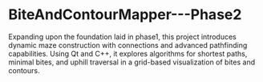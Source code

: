 # BiteAndContourMapper---Phase2
Expanding upon the foundation laid in phase1, this project introduces dynamic maze construction with connections and advanced pathfinding capabilities. Using Qt and C++, it explores algorithms for shortest paths, minimal bites, and uphill traversal in a grid-based visualization of bites and contours.
